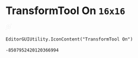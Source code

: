 # TransformTool On `16x16`
<img src="/img/TransformTool%20On.png" width=16 height=16>

``` CSharp
EditorGUIUtility.IconContent("TransformTool On")
```
```
-8507952420120366994
```
